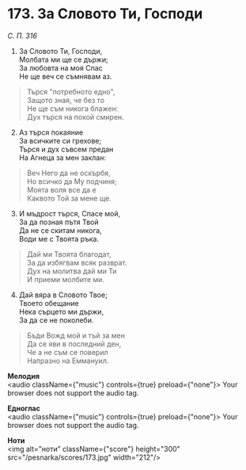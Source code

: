 # 173. За Словото Ти, Господи

_С. П. 316_

1. За Словото Ти, Господи,  
Молбата ми ще се държи;  
За любовта на моя Спас  
Не ще веч се съмнявам аз.  

> Търся "потребното едно",  
> Защото зная, че без то  
> Не ще съм никога блажен:  
> Дух търся на покой смирен.  

2. Аз търся покаяние  
За всичките си грехове;  
Търся и дух съвсем предан  
На Агнеца за мен заклан:  

> Веч Него да не оскърбя,  
> Но всичко да Му подчиня;  
> Моята воля все да е  
> Каквото Той за мене ще.  

3. И мъдрост търся, Спасе мой,  
За да позная пътя Твой  
Да не се скитам никога,  
Води ме с Твоята ръка.  

> Дай ми Твоята благодат,  
> За да избягвам всяк разврат.  
> Дух на молитва дай ми Ти  
> И приеми молбите ми.  

4. Дай вяра в Словото Твое;  
Твоето обещание  
Нека сърцето ми държи,  
За да се не поколеби.  

> Бъди Вожд мой и тъй за мен  
> Да се яви в последний ден,  
> Че а не съм се поверил  
> Напразно на Еммануил.

**Мелодия**  
<audio className={"music"} controls={true} preload={"none"}>
    <source src="/pesnarka/mp3/173.mp3" type="audio/mpeg"/>
    Your browser does not support the audio tag.
</audio>

**Едноглас**  
<audio className={"music"} controls={true} preload={"none"}>
    <source src="/pesnarka/transp/173.mp3" type="audio/mpeg"/>
    Your browser does not support the audio tag.
</audio>

**Ноти**  
<img alt="ноти" className={"score"} height="300" src="/pesnarka/scores/173.jpg" width="212"/>
